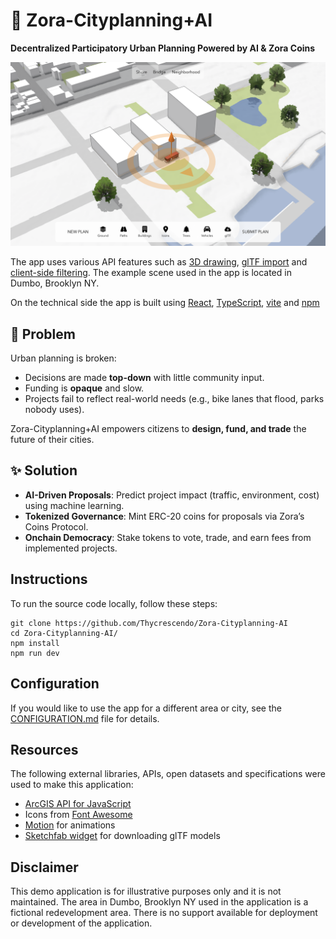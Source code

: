 # 🌆 Zora-Cityplanning+AI  

**Decentralized Participatory Urban Planning Powered by AI & Zora Coins** 

[![screenshot](./screenshot.png)](https://esri.github.io/participatory-planning)

The app uses various API features such as [3D drawing](https://developers.arcgis.com/javascript/latest/api-reference/esri-widgets-Sketch.html), [glTF import](https://developers.arcgis.com/javascript/latest/sample-code/import-gltf/index.html) and [client-side filtering](https://developers.arcgis.com/javascript/latest/api-reference/esri-views-layers-support-FeatureFilter.html). The example scene used in the app is located in Dumbo, Brooklyn NY.

On the technical side the app is built using [React](https://react.dev/), [TypeScript](https://www.typescriptlang.org/), [vite](https://vite.dev/) and [npm](https://www.npmjs.com/)


## 🚨 Problem  
Urban planning is broken:  
- Decisions are made **top-down** with little community input.  
- Funding is **opaque** and slow.  
- Projects fail to reflect real-world needs (e.g., bike lanes that flood, parks nobody uses).  

Zora-Cityplanning+AI empowers citizens to **design, fund, and trade** the future of their cities.  

## ✨ Solution  
- **AI-Driven Proposals**: Predict project impact (traffic, environment, cost) using machine learning.  
- **Tokenized Governance**: Mint ERC-20 coins for proposals via Zora’s Coins Protocol.  
- **Onchain Democracy**: Stake tokens to vote, trade, and earn fees from implemented projects.  

## Instructions

To run the source code locally, follow these steps:

```
git clone https://github.com/Thycrescendo/Zora-Cityplanning-AI
cd Zora-Cityplanning-AI/
npm install
npm run dev
```

## Configuration

If you would like to use the app for a different area or city, see the [CONFIGURATION.md](./CONFIGURATION.md) file for details.

## Resources

The following external libraries, APIs, open datasets and specifications were used to make this application:

- [ArcGIS API for JavaScript](https://developers.arcgis.com/javascript/)
- Icons from [Font Awesome](https://fontawesome.com/)
- [Motion](https://motion.dev/) for animations
- [Sketchfab widget](https://sketchfab.com/developers/download-api/downloading-models/javascript) for downloading glTF models

## Disclaimer

This demo application is for illustrative purposes only and it is not maintained. The area in Dumbo, Brooklyn NY used in the application is a fictional redevelopment area. There is no support available for deployment or development of the application.


